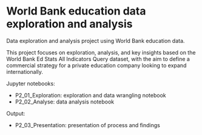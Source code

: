 # World Bank education data exploration and analysis
Data exploration and analysis project using World Bank education data.

This project focuses on exploration, analysis, and key insights based on the World Bank Ed Stats All Indicators Query dataset, with the aim to define a commercial strategy for a private education company looking to expand internationally.

Jupyter notebooks:
- P2_01_Exploration: exploration and data wrangling notebook
- P2_02_Analyse: data analysis notebook

Output:
- P2_03_Presentation: presentation of process and findings
